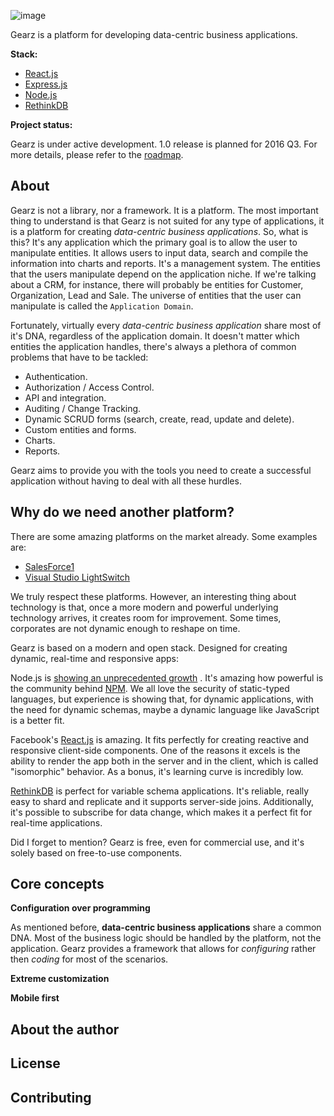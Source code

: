 ![image](https://github.com/gearz-lab/gearz/blob/master/assets/gearz.png)

Gearz is a platform for developing data-centric business applications.

**Stack:**

 - [React.js](https://facebook.github.io/react/)
 - [Express.js](http://expressjs.com/)
 - [Node.js](https://nodejs.org/)
 - [RethinkDB](http://rethinkdb.com/)

**Project status:**

Gearz is under active development. 1.0 release is planned for 2016 Q3. For more details, please refer to the [roadmap](https://github.com/gearz-lab/gearz/milestones).
 
About
---

Gearz is not a library, nor a framework. It is a platform. The most important thing to understand is that Gearz is not 
suited for any type of applications, it is a platform for creating *data-centric business applications*. So, what is this?
It's any application which the primary goal is to allow the user to manipulate entities. It allows users to input
data, search and compile the information into charts and reports. It's a management system. The entities that the users manipulate depend on the
application niche. If we're talking about a CRM, for instance, there will probably be entities for Customer, Organization, Lead and Sale.
The universe of entities that the user can manipulate is called the `Application Domain`.
  
Fortunately, virtually every *data-centric business application* share most of it's DNA, 
regardless of the application domain. It doesn't matter which entities the application handles, there's
always a plethora of common problems that have to be tackled:
 
 - Authentication.
 - Authorization / Access Control.
 - API and integration.
 - Auditing / Change Tracking.
 - Dynamic SCRUD forms (search, create, read, update and delete).
 - Custom entities and forms.
 - Charts.
 - Reports.
   
Gearz aims to provide you with the tools you need to create a successful application without having to deal with all these
hurdles.
 
Why do we need another platform?
---

There are some amazing platforms on the market already. Some examples are:

 - [SalesForce1](https://developer.salesforce.com/platform/overview)
 - [Visual Studio LightSwitch](https://msdn.microsoft.com/en-us/library/lightswitch.aspx)

We truly respect these platforms. However, an interesting thing about technology is that, once a more modern and powerful 
underlying technology arrives, it creates room for improvement. Some times, corporates are not dynamic enough to reshape
 on time.
 
Gearz is based on a modern and open stack. Designed for creating dynamic, real-time and responsive apps:

Node.js is [showing an unprecedented growth](http://apmblog.dynatrace.com/2015/04/09/node-js-is-hitting-the-big-time-in-enterprise-markets/)
. It's amazing how powerful is the community behind [NPM](https://www.npmjs.com/). We all love the security of static-typed languages, but experience is 
showing that, for dynamic applications, with the need for dynamic schemas, maybe a dynamic language like JavaScript is a better
fit.

Facebook's [React.js](https://facebook.github.io/react/) is amazing. It fits perfectly for creating reactive and responsive client-side components. One of
the reasons it excels is the ability to render the app both in the server and in the client, which is called "isomorphic" behavior.
As a bonus, it's learning curve is incredibly low.
 
[RethinkDB](http://rethinkdb.com/) is perfect for variable schema applications. It's reliable, really easy to shard and replicate and it
 supports server-side joins. Additionally, it's possible to subscribe for data change, which makes it a perfect fit for
 real-time applications.

Did I forget to mention? Gearz is free, even for commercial use, and it's solely based on free-to-use components.

Core concepts
---

**Configuration over programming**

As mentioned before, **data-centric business applications** share a common DNA. Most of the business logic should be
 handled by the platform, not the application. Gearz provides a framework that allows for *configuring* rather then
 *coding* for most of the scenarios.

**Extreme customization**

**Mobile first**

About the author
---

License
---

Contributing
---



 
